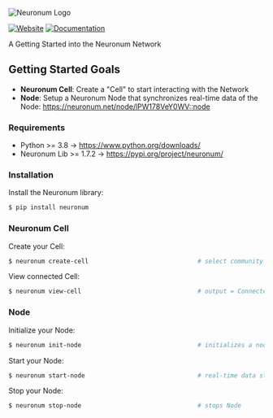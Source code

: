 ![Neuronum Logo](https://neuronum.net/static/logo_pip.png "Neuronum")

[![Website](https://img.shields.io/badge/Website-Neuronum-blue)](https://neuronum.net) [![Documentation](https://img.shields.io/badge/Docs-Read%20now-green)](https://github.com/neuronumcybernetics/neuronum)

A Getting Started into the Neuronum Network

## Getting Started Goals
- **Neuronum Cell**: Create a "Cell" to start interacting with the Network
- **Node**: Setup a Neuronum Node that synchronizes real-time data of the Node: https://neuronum.net/node/lPW178VeY0WV::node


### Requirements
- Python >= 3.8 -> https://www.python.org/downloads/
- Neuronum Lib >= 1.7.2 -> https://pypi.org/project/neuronum/


### Installation
Install the Neuronum library:
```sh
$ pip install neuronum
```

### Neuronum Cell
Create your Cell:
```sh
$ neuronum create-cell                              # select community cell / select neuronum.net
```

View connected Cell:
```sh
$ neuronum view-cell                                # output = Connected Cell: '<your_cell_id>'"
```

### Node
Initialize your Node:
```sh
$ neuronum init-node                                # initializes a node
```

Start your Node:
```sh
$ neuronum start-node                               # real-time data stream output = "Hello, Neuronum!"
```

Stop your Node:
```sh
$ neuronum stop-node                                # stops Node
```
